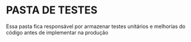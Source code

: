# PASTA DE TESTES

Essa pasta fica responsável por armazenar testes unitários e melhorias do código antes de implementar na produção